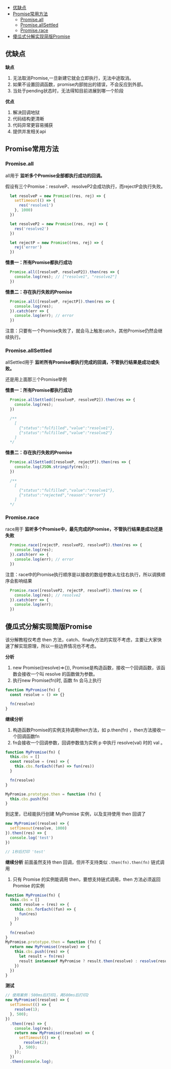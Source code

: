 - [优缺点](#优缺点)
- [Promise常用方法](#promise常用方法)
  - [Promise.all](#promiseall)
  - [Promise.allSettled](#promiseallsettled)
  - [Promise.race](#promiserace)
- [傻瓜式分解实现简版Promise](#傻瓜式分解实现简版promise)

## 优缺点

**缺点**

1. 无法取消Promise,一旦新建它就会立即执行，无法中途取消。
2. 如果不设置回调函数，promise内部抛出的错误，不会反应到外部。
3. 当处于pending状态时，无法得知目前进展到哪一个阶段

**优点**

1. 解决回调地狱
2. 代码结构更清晰
3. 代码异常更容易捕获
4. 提供并发相关api

## Promise常用方法

### Promise.all
all用于 **监听多个Promise全部都执行成功的回调。**

假设有三个Promise：resolveP、resolveP2会成功执行，而rejectP会执行失败。
```javascript
  let resolveP = new Promise((res, rej) => {
    setTimeout(() => {
      res('resolve1')
    }, 1000)
  })

  let resolveP2 = new Promise((res, rej) => {
    res('resolve2')
  })

  let rejectP = new Promise((res, rej) => {
    rej('error')
  })
```

**情景一：所有Promise都执行成功**
```javascript
  Promise.all([resolveP, resolveP2]).then(res => {
    console.log(res); // ["resolve1", "resolve2"]
  })
```

**情景二：存在执行失败的Promise**
```javascript
  Promise.all([resolveP, rejectP]).then(res => {
    console.log(res);
  }).catch(err => {
    console.log(err); // error
  })
```

注意：只要有一个Promise失败了，就会马上触发catch，其他Promise仍然会继续执行。

### Promise.allSettled
allSettled用于 **监听所有Promise都执行完成的回调，不管执行结果是成功或失败。** 

还是用上面那三个Promise举例

**情景一：所有Promise都执行成功**
```javascript
  Promise.allSettled([resolveP, resolveP2]).then(res => {
    console.log(res);
  })

  /**
    [
      {"status":"fulfilled","value":"resolve1"},
      {"status":"fulfilled","value":"resolve2"}
    ]
  */
```

**情景二：存在执行失败的Promise**

```javascript
  Promise.allSettled([resolveP, rejectP]).then(res => {
    console.log(JSON.stringify(res));
  })

  /**
    [
      {"status":"fulfilled","value":"resolve1"},
      {"status":"rejected","reason":"error"}
    ]
  */
```

### Promise.race
race用于 **监听多个Promise中，最先完成的Promise，不管执行结果是成功还是失败**

```javascript
  Promise.race([rejectP, resolveP2, resolveP]).then(res => {
    console.log(res);
  }).catch(err => {
    console.log(err); // error
  })
```

注意：race中的Promise执行顺序是以接收的数组参数从左往右执行，所以调换顺序会影响结果

```javascript
  Promise.race([resolveP2, rejectP, resolveP]).then(res => {
    console.log(res); // resolve2
  }).catch(err => {
    console.log(err);
  })
```

## 傻瓜式分解实现简版Promise

该分解教程仅考虑 then 方法，catch、finally方法的实现不考虑，主要让大家快速了解实现原理，所以一些边界情况也不考虑。

 **分析**
 1. new Promise((resolve)=>{}), Promise是构造函数，接收一个回调函数，该函数会接收一个叫 resolve 的函数做为参数。
 2. 执行new Promise(fn)时, 函数 fn 会马上执行

```javascript
function MyPromise(fn) {
  const resolve = () => {}

  fn(resolve)
}
```

**继续分析**
1. 构造函数Promise的实例支持调用then方法，如 p.then(fn) ，then方法接收一个回调函数fn
2. fn会接收一个回调参数，回调参数值为实例 p 中执行 resolve(val) 时的 val 。

```javascript
function MyPromise(fn) {
  this.cbs = []
  const resolve = (res) => {
    this.cbs.forEach((fun) => fun(res))
  }

  fn(resolve)
}

MyPromise.prototype.then = function (fn) {
  this.cbs.push(fn)
}
```

到这里，已经能执行创建 MyPromise 实例，以及支持使用 then 回调了

```javascript
new MyPromise((resolve) => {
  setTimeout(resolve, 1000)
}).then((res) => {
  console.log('test')
})

// 1秒后打印 'test'
```

**继续分析**
前面虽然支持 then 回调，但并不支持类似 `.then(fn).then(fn)` 链式调用
1. 只有 Promise 的实例能调用 then，要想支持链式调用，then 方法必须返回 Promise 的实例

```javascript
function MyPromise(fn) {
  this.cbs = []
  const resolve = (res) => {
    this.cbs.forEach((fun) => {
      fun(res)
    })
  }

  fn(resolve)
}
MyPromise.prototype.then = function (fn) {
  return new MyPromise((resolve) => {
    this.cbs.push((res) => {
      let result = fn(res)
      result instanceof MyPromise ? result.then(resolve) : resolve(result)
    })
  })
}
```

**测试**

```javascript
// 使用案例：500ms后打印1，再500ms后打印2
new MyPromise((resolve) => {
  setTimeout(() => {
    resolve(1);
  }, 500);
})
  .then((res) => {
    console.log(res);
    return new MyPromise((resolve) => {
      setTimeout(() => {
        resolve(2);
      }, 500);
    });
  })
  .then(console.log);
```
